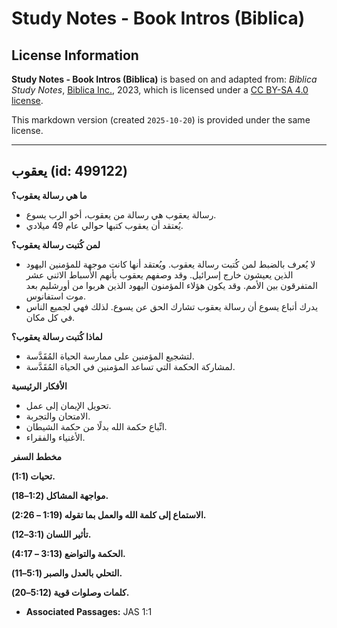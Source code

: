# Study Notes - Book Intros (Biblica)

## License Information

**Study Notes - Book Intros (Biblica)** is based on and adapted from: _Biblica Study Notes_, [Biblica Inc.](https://www.biblica.com/), 2023, which is licensed under a [CC BY-SA 4.0 license](https://creativecommons.org/licenses/by-sa/4.0/legalcode.en).

This markdown version (created `2025-10-20`) is provided under the same license.



--------------------------------

## يعقوب (id: 499122)

**ما هي رسالة يعقوب؟**

* رسالة يعقوب هي رسالة من يعقوب، أخو الرب يسوع.
* يُعتقد أن يعقوب كتبها حوالي عام 49 ميلادي.

**لمن كُتبت رسالة يعقوب؟**

* لا يُعرف بالضبط لمن كُتبت رسالة يعقوب. ويُعتقد أنها كانت موجهة للمؤمنين اليهود الذين يعيشون خارج إسرائيل. وقد وصفهم يعقوب بأنهم الأسباط الاثني عشر المتفرقون بين الأمم. وقد يكون هؤلاء المؤمنون اليهود الذين هربوا من أورشليم بعد موت استفانوس.
* يدرك أتباع يسوع أن رسالة يعقوب تشارك الحق عن يسوع. لذلك فهي لجميع الناس في كل مكان.

**لماذا كُتبت رسالة يعقوب؟**

* لتشجيع المؤمنين على ممارسة الحياة المُقَدَّسة.
* لمشاركة الحكمة التي تساعد المؤمنين في الحياة المُقَدَّسة.

**الأفكار الرئيسية**

* تحويل الإيمان إلى عمل.
* الامتحان والتجربة.
* اتِّباع حكمة الله بدلًا من حكمة الشيطان.
* الأغنياء والفقراء.

**مخطط السفر**

**تحيات (1:1\).**

**مواجهة المشاكل (1:2–18\).**

**الاستماع إلى كلمة الله والعمل بما تقوله (1:19 – 2:26\).**

**تأثير اللسان (3:1–12\).**

**الحكمة والتواضع (3:13 – 4:17\).**

**التحلي بالعدل والصبر (5:1–11\).**

**كلمات وصلوات قوية (5:12–20\).**

* **Associated Passages:** JAS 1:1

